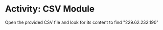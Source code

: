 # Activity: CSV Module

Open the provided CSV file and look for its content to find "229.62.232.190"
